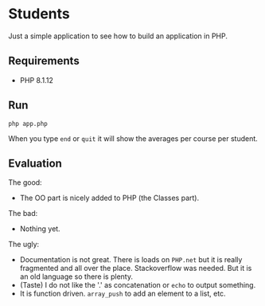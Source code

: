 # Students

Just a simple application to see how to build an application in PHP.

## Requirements

* PHP 8.1.12

## Run

    php app.php

When you type `end` or `quit` it will show the averages per course per student.

## Evaluation

The good:

* The OO part is nicely added to PHP (the Classes part).

The bad:

* Nothing yet.

The ugly:

* Documentation is not great. There is loads on `PHP.net` but it is really fragmented and all over the place. Stackoverflow was needed. But it is an old language so there is plenty.
* (Taste) I do not like the '.' as concatenation or `echo` to output something.
* It is function driven. `array_push` to add an element to a list, etc.